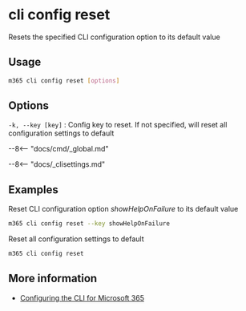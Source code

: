# cli config reset

Resets the specified CLI configuration option to its default value

## Usage

```sh
m365 cli config reset [options]
```

## Options

`-k, --key [key]`
: Config key to reset. If not specified, will reset all configuration settings to default

--8<-- "docs/cmd/_global.md"

--8<-- "docs/_clisettings.md"

## Examples

Reset CLI configuration option _showHelpOnFailure_ to its default value

```sh
m365 cli config reset --key showHelpOnFailure
```

Reset all configuration settings to default

```sh
m365 cli config reset
```

## More information

- [Configuring the CLI for Microsoft 365](../../../user-guide/configuring-cli.md)
